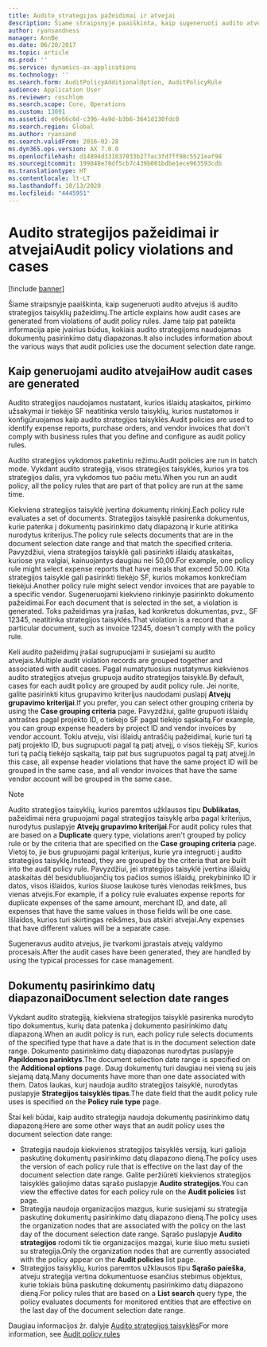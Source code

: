 ```yaml
---
title: Audito strategijos pažeidimai ir atvejai
description: Šiame straipsnyje paaiškinta, kaip sugeneruoti audito atvejus iš audito strategijos taisyklių pažeidimų. Jame taip pat pateikta informacija apie įvairius būdus, kokiais audito strategijoms naudojamas dokumentų pasirinkimo datų diapazonas.
author: ryansandness
manager: AnnBe
ms.date: 06/20/2017
ms.topic: article
ms.prod: ''
ms.service: dynamics-ax-applications
ms.technology: ''
ms.search.form: AuditPolicyAdditionalOption, AuditPolicyRule
audience: Application User
ms.reviewer: roschlom
ms.search.scope: Core, Operations
ms.custom: 13091
ms.assetid: e0e66c6d-c396-4a9d-b3b6-3641d130fdc0
ms.search.region: Global
ms.author: ryansand
ms.search.validFrom: 2016-02-28
ms.dyn365.ops.version: AX 7.0.0
ms.openlocfilehash: d14894d331037033b27fac3fd7ff98c5521eaf98
ms.sourcegitcommit: 199848e78df5cb7c439b001bdbe1ece963593cdb
ms.translationtype: HT
ms.contentlocale: lt-LT
ms.lasthandoff: 10/13/2020
ms.locfileid: "4445951"
---
```

# <a name="audit-policy-violations-and-cases"></a><span data-ttu-id="8a4dd-104">Audito strategijos pažeidimai ir atvejai</span><span class="sxs-lookup"><span data-stu-id="8a4dd-104">Audit policy violations and cases</span></span>

[!include [banner](../includes/banner.md)]

<span data-ttu-id="8a4dd-105">Šiame straipsnyje paaiškinta, kaip sugeneruoti audito atvejus iš audito strategijos taisyklių pažeidimų.</span><span class="sxs-lookup"><span data-stu-id="8a4dd-105">The article explains how audit cases are generated from violations of audit policy rules.</span></span> <span data-ttu-id="8a4dd-106">Jame taip pat pateikta informacija apie įvairius būdus, kokiais audito strategijoms naudojamas dokumentų pasirinkimo datų diapazonas.</span><span class="sxs-lookup"><span data-stu-id="8a4dd-106">It also includes information about the various ways that audit policies use the document selection date range.</span></span>

<a name="how-audit-cases-are-generated"></a><span data-ttu-id="8a4dd-107">Kaip generuojami audito atvejai</span><span class="sxs-lookup"><span data-stu-id="8a4dd-107">How audit cases are generated</span></span>
-----------------------------

<span data-ttu-id="8a4dd-108">Audito strategijos naudojamos nustatant, kurios išlaidų ataskaitos, pirkimo užsakymai ir tiekėjo SF neatitinka verslo taisyklių, kurios nustatomos ir konfigūruojamos kaip audito strategijos taisyklės.</span><span class="sxs-lookup"><span data-stu-id="8a4dd-108">Audit policies are used to identify expense reports, purchase orders, and vendor invoices that don't comply with business rules that you define and configure as audit policy rules.</span></span> 

<span data-ttu-id="8a4dd-109">Audito strategijos vykdomos paketiniu režimu.</span><span class="sxs-lookup"><span data-stu-id="8a4dd-109">Audit policies are run in batch mode.</span></span> <span data-ttu-id="8a4dd-110">Vykdant audito strategiją, visos strategijos taisyklės, kurios yra tos strategijos dalis, yra vykdomos tuo pačiu metu.</span><span class="sxs-lookup"><span data-stu-id="8a4dd-110">When you run an audit policy, all the policy rules that are part of that policy are run at the same time.</span></span>

<span data-ttu-id="8a4dd-111">Kiekviena strategijos taisyklė įvertina dokumentų rinkinį.</span><span class="sxs-lookup"><span data-stu-id="8a4dd-111">Each policy rule evaluates a set of documents.</span></span> <span data-ttu-id="8a4dd-112">Strategijos taisyklė pasirenka dokumentus, kurie patenka į dokumentų pasirinkimo datų diapazoną ir kurie atitinka nurodytus kriterijus.</span><span class="sxs-lookup"><span data-stu-id="8a4dd-112">The policy rule selects documents that are in the document selection date range and that match the specified criteria.</span></span> <span data-ttu-id="8a4dd-113">Pavyzdžiui, viena strategijos taisyklė gali pasirinkti išlaidų ataskaitas, kuriose yra valgiai, kainuojantys daugiau nei 50,00.</span><span class="sxs-lookup"><span data-stu-id="8a4dd-113">For example, one policy rule might select expense reports that have meals that exceed 50.00.</span></span> <span data-ttu-id="8a4dd-114">Kita strategijos taisyklė gali pasirinkti tiekėjo SF, kurios mokamos konkrečiam tiekėjui.</span><span class="sxs-lookup"><span data-stu-id="8a4dd-114">Another policy rule might select vendor invoices that are payable to a specific vendor.</span></span> <span data-ttu-id="8a4dd-115">Sugeneruojami kiekvieno rinkinyje pasirinkto dokumento pažeidimai.</span><span class="sxs-lookup"><span data-stu-id="8a4dd-115">For each document that is selected in the set, a violation is generated.</span></span> <span data-ttu-id="8a4dd-116">Toks pažeidimas yra įrašas, kad konkretus dokumentas, pvz., SF 12345, neatitinka strategijos taisyklės.</span><span class="sxs-lookup"><span data-stu-id="8a4dd-116">That violation is a record that a particular document, such as invoice 12345, doesn't comply with the policy rule.</span></span> 

<span data-ttu-id="8a4dd-117">Keli audito pažeidimų įrašai sugrupuojami ir susiejami su audito atvejais.</span><span class="sxs-lookup"><span data-stu-id="8a4dd-117">Multiple audit violation records are grouped together and associated with audit cases.</span></span> <span data-ttu-id="8a4dd-118">Pagal numatytuosius nustatymus kiekvienos audito strategijos atvejus grupuoja audito strategijos taisyklė.</span><span class="sxs-lookup"><span data-stu-id="8a4dd-118">By default, cases for each audit policy are grouped by audit policy rule.</span></span> <span data-ttu-id="8a4dd-119">Jei norite, galite pasirinkti kitus grupavimo kriterijus naudodami puslapį **Atvejų grupavimo kriterijai**.</span><span class="sxs-lookup"><span data-stu-id="8a4dd-119">If you prefer, you can select other grouping criteria by using the **Case grouping criteria** page.</span></span> <span data-ttu-id="8a4dd-120">Pavyzdžiui, galite grupuoti išlaidų antraštes pagal projekto ID, o tiekėjo SF pagal tiekėjo sąskaitą.</span><span class="sxs-lookup"><span data-stu-id="8a4dd-120">For example, you can group expense headers by project ID and vendor invoices by vendor account.</span></span> <span data-ttu-id="8a4dd-121">Tokiu atveju, visi išlaidų antraščių pažeidimai, kurie turi tą patį projekto ID, bus sugrupuoti pagal tą patį atvejį, o visos tiekėjų SF, kurios turi tą pačią tiekėjo sąskaitą, taip pat bus sugrupuotos pagal tą patį atvejį.</span><span class="sxs-lookup"><span data-stu-id="8a4dd-121">In this case, all expense header violations that have the same project ID will be grouped in the same case, and all vendor invoices that have the same vendor account will be grouped in the same case.</span></span> 

> [!NOTE]
> <span data-ttu-id="8a4dd-122">Audito strategijos taisyklių, kurios paremtos užklausos tipu **Dublikatas**, pažeidimai nėra grupuojami pagal strategijos taisyklę arba pagal kriterijus, nurodytus puslapyje **Atvejų grupavimo kriterijai**.</span><span class="sxs-lookup"><span data-stu-id="8a4dd-122">For audit policy rules that are based on a **Duplicate** query type, violations aren't grouped by policy rule or by the criteria that are specified on the **Case grouping criteria** page.</span></span> <span data-ttu-id="8a4dd-123">Vietoj to, jie bus grupuojami pagal kriterijus, kurie yra integruoti į audito strategijos taisyklę.</span><span class="sxs-lookup"><span data-stu-id="8a4dd-123">Instead, they are grouped by the criteria that are built into the audit policy rule.</span></span> <span data-ttu-id="8a4dd-124">Pavyzdžiui, jei strategijos taisyklė įvertina išlaidų ataskaitas dėl besidubliuojančių tos pačios sumos išlaidų, prekybininko ID ir datos, visos išlaidos, kurios šiuose laukose turės vienodas reikšmes, bus vienas atvejis.</span><span class="sxs-lookup"><span data-stu-id="8a4dd-124">For example, if a policy rule evaluates expense reports for duplicate expenses of the same amount, merchant ID, and date, all expenses that have the same values in those fields will be one case.</span></span> <span data-ttu-id="8a4dd-125">Išlaidos, kurios turi skirtingas reikšmes, bus atskiri atvejai.</span><span class="sxs-lookup"><span data-stu-id="8a4dd-125">Any expenses that have different values will be a separate case.</span></span>

<span data-ttu-id="8a4dd-126">Sugeneravus audito atvejus, jie tvarkomi įprastais atvejų valdymo procesais.</span><span class="sxs-lookup"><span data-stu-id="8a4dd-126">After the audit cases have been generated, they are handled by using the typical processes for case management.</span></span>

## <a name="document-selection-date-ranges"></a><span data-ttu-id="8a4dd-127">Dokumentų pasirinkimo datų diapazonai</span><span class="sxs-lookup"><span data-stu-id="8a4dd-127">Document selection date ranges</span></span>
<span data-ttu-id="8a4dd-128">Vykdant audito strategiją, kiekviena strategijos taisyklė pasirenka nurodyto tipo dokumentus, kurių data patenka į dokumento pasirinkimo datų diapazoną.</span><span class="sxs-lookup"><span data-stu-id="8a4dd-128">When an audit policy is run, each policy rule selects documents of the specified type that have a date that is in the document selection date range.</span></span> <span data-ttu-id="8a4dd-129">Dokumento pasirinkimo datų diapazonas nurodytas puslapyje **Papildomos parinktys**.</span><span class="sxs-lookup"><span data-stu-id="8a4dd-129">The document selection date range is specified on the **Additional options** page.</span></span> <span data-ttu-id="8a4dd-130">Daug dokumentų turi daugiau nei vieną su jais siejamą datą.</span><span class="sxs-lookup"><span data-stu-id="8a4dd-130">Many documents have more than one date associated with them.</span></span> <span data-ttu-id="8a4dd-131">Datos laukas, kurį naudoja audito strategijos taisyklė, nurodytas puslapyje **Strategijos taisyklės tipas**.</span><span class="sxs-lookup"><span data-stu-id="8a4dd-131">The date field that the audit policy rule uses is specified on the **Policy rule type** page.</span></span>

<span data-ttu-id="8a4dd-132">Štai keli būdai, kaip audito strategija naudoja dokumentų pasirinkimo datų diapazoną:</span><span class="sxs-lookup"><span data-stu-id="8a4dd-132">Here are some other ways that an audit policy uses the document selection date range:</span></span>

-   <span data-ttu-id="8a4dd-133">Strategija naudoja kiekvienos strategijos taisyklės versiją, kuri galioja paskutinę dokumentų pasirinkimo datų diapazono dieną.</span><span class="sxs-lookup"><span data-stu-id="8a4dd-133">The policy uses the version of each policy rule that is effective on the last day of the document selection date range.</span></span> <span data-ttu-id="8a4dd-134">Galite peržiūrėti kiekvienos strategijos taisyklės galiojimo datas sąrašo puslapyje **Audito strategijos**.</span><span class="sxs-lookup"><span data-stu-id="8a4dd-134">You can view the effective dates for each policy rule on the **Audit policies** list page.</span></span>
-   <span data-ttu-id="8a4dd-135">Strategija naudoja organizacijos mazgus, kurie susiejami su strategija paskutinę dokumentų pasirinkimo datų diapazono dieną.</span><span class="sxs-lookup"><span data-stu-id="8a4dd-135">The policy uses the organization nodes that are associated with the policy on the last day of the document selection date range.</span></span> <span data-ttu-id="8a4dd-136">Sąrašo puslapyje **Audito strategijos** rodomi tik tie organizacijos mazgai, kurie šiuo metu susieti su strategija.</span><span class="sxs-lookup"><span data-stu-id="8a4dd-136">Only the organization nodes that are currently associated with the policy appear on the **Audit policies** list page.</span></span>
-   <span data-ttu-id="8a4dd-137">Strategijos taisyklių, kurios paremtos užklausos tipu **Sąrašo paieška**, atveju strategija vertina dokumentuose esančius stebimus objektus, kurie tokiais būna paskutinę dokumentų pasirinkimo datų diapazono dieną.</span><span class="sxs-lookup"><span data-stu-id="8a4dd-137">For policy rules that are based on a **List search** query type, the policy evaluates documents for monitored entities that are effective on the last day of the document selection date range.</span></span>


<span data-ttu-id="8a4dd-138">Daugiau informacijos žr. dalyje [Audito strategijos taisyklės](audit-policy-rules.md)</span><span class="sxs-lookup"><span data-stu-id="8a4dd-138">For more information, see [Audit policy rules](audit-policy-rules.md)</span></span>



